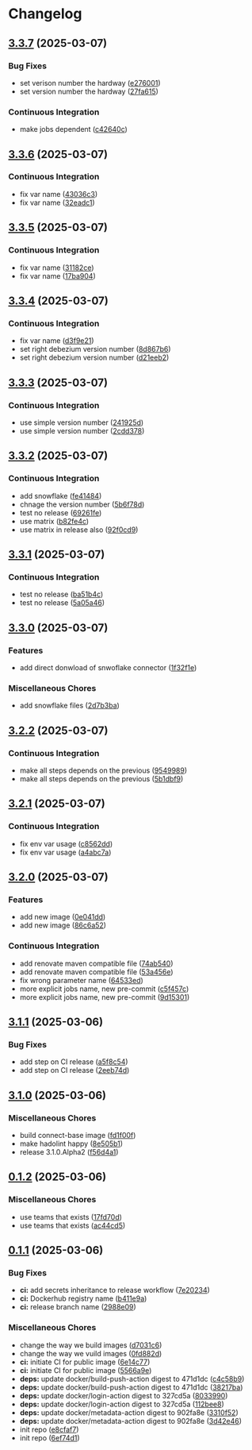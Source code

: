 # Changelog

## [3.3.7](https://github.com/ZeroGachis/debezium-alpine/compare/v3.3.6...v3.3.7) (2025-03-07)


### Bug Fixes

* set verison number the hardway ([e276001](https://github.com/ZeroGachis/debezium-alpine/commit/e2760018f934d4474c943ac7ee7171d0b1692671))
* set version number the hardway ([27fa615](https://github.com/ZeroGachis/debezium-alpine/commit/27fa615f74f78a2af1b9136b9f85df380ecf6f1f))


### Continuous Integration

* make jobs dependent ([c42640c](https://github.com/ZeroGachis/debezium-alpine/commit/c42640c59d0bc75a1034f5f924c5f53376b16c92))

## [3.3.6](https://github.com/ZeroGachis/debezium-alpine/compare/v3.3.5...v3.3.6) (2025-03-07)


### Continuous Integration

* fix var name ([43036c3](https://github.com/ZeroGachis/debezium-alpine/commit/43036c3e9a26a514cadb0f8e4ad1e49cd84922d4))
* fix var name ([32eadc1](https://github.com/ZeroGachis/debezium-alpine/commit/32eadc1ad2a425b859976b81519378a25d076bfc))

## [3.3.5](https://github.com/ZeroGachis/debezium-alpine/compare/v3.3.4...v3.3.5) (2025-03-07)


### Continuous Integration

* fix var name ([31182ce](https://github.com/ZeroGachis/debezium-alpine/commit/31182cee4d45a7f2ade13242345fc59cefc25fab))
* fix var name ([17ba904](https://github.com/ZeroGachis/debezium-alpine/commit/17ba9044b467abe826747f067a1d829778364190))

## [3.3.4](https://github.com/ZeroGachis/debezium-alpine/compare/v3.3.3...v3.3.4) (2025-03-07)


### Continuous Integration

* fix var name ([d3f9e21](https://github.com/ZeroGachis/debezium-alpine/commit/d3f9e215f568f727ecc3a1c24eda2ec52012c1ff))
* set right debezium version number ([8d867b6](https://github.com/ZeroGachis/debezium-alpine/commit/8d867b6118bcb44ad3ec87ce2d88cee32f4ae8f9))
* set right debezium version number ([d21eeb2](https://github.com/ZeroGachis/debezium-alpine/commit/d21eeb299e555777fbfb8d9ce11172a5ed04a90a))

## [3.3.3](https://github.com/ZeroGachis/debezium-alpine/compare/v3.3.2...v3.3.3) (2025-03-07)


### Continuous Integration

* use simple version number ([241925d](https://github.com/ZeroGachis/debezium-alpine/commit/241925de655126683269bade9fecfa53a50f04e5))
* use simple version number ([2cdd378](https://github.com/ZeroGachis/debezium-alpine/commit/2cdd378815707977ecf5e492d8900c126120336a))

## [3.3.2](https://github.com/ZeroGachis/debezium-alpine/compare/v3.3.1...v3.3.2) (2025-03-07)


### Continuous Integration

* add snowflake ([fe41484](https://github.com/ZeroGachis/debezium-alpine/commit/fe41484d0a54a09288bc887e110d67647ee4ff51))
* chnage the version number ([5b6f78d](https://github.com/ZeroGachis/debezium-alpine/commit/5b6f78dea6de43c9f26611411eb8cf72a60b5cd8))
* test no release ([69261fe](https://github.com/ZeroGachis/debezium-alpine/commit/69261fe22bdbba2ae8f76772fe6dd05c989fa465))
* use matrix ([b82fe4c](https://github.com/ZeroGachis/debezium-alpine/commit/b82fe4ca1a0d5412a11189745bde7d99cb68c164))
* use matrix in release also ([92f0cd9](https://github.com/ZeroGachis/debezium-alpine/commit/92f0cd953c2ebfed032d2fef8119f951af7de7ba))

## [3.3.1](https://github.com/ZeroGachis/debezium-alpine/compare/v3.3.0...v3.3.1) (2025-03-07)


### Continuous Integration

* test no release ([ba51b4c](https://github.com/ZeroGachis/debezium-alpine/commit/ba51b4ce8b90f10a89358a88823f98fdc6faca82))
* test no release ([5a05a46](https://github.com/ZeroGachis/debezium-alpine/commit/5a05a46c9f8cb84045947df2502fc1f18ff9db50))

## [3.3.0](https://github.com/ZeroGachis/debezium-alpine/compare/v3.2.2...v3.3.0) (2025-03-07)


### Features

* add direct donwload of snwoflake connector ([1f32f1e](https://github.com/ZeroGachis/debezium-alpine/commit/1f32f1e32b583556eb31135b5e8cf92fd1973b28))


### Miscellaneous Chores

* add snowflake files ([2d7b3ba](https://github.com/ZeroGachis/debezium-alpine/commit/2d7b3ba8756c57e4e4a1523249361541ec345a7a))

## [3.2.2](https://github.com/ZeroGachis/debezium-alpine/compare/v3.2.1...v3.2.2) (2025-03-07)


### Continuous Integration

* make all steps depends on the previous ([9549989](https://github.com/ZeroGachis/debezium-alpine/commit/954998964da2cf5c48f87e5833d2e64b22b45d3e))
* make all steps depends on the previous ([5b1dbf9](https://github.com/ZeroGachis/debezium-alpine/commit/5b1dbf9f8e07c7a0b4c23c9532d5297cd73c641e))

## [3.2.1](https://github.com/ZeroGachis/debezium-alpine/compare/v3.2.0...v3.2.1) (2025-03-07)


### Continuous Integration

* fix env var usage ([c8562dd](https://github.com/ZeroGachis/debezium-alpine/commit/c8562ddb5743c2e282d1a42ca2c77a4da6705664))
* fix env var usage ([a4abc7a](https://github.com/ZeroGachis/debezium-alpine/commit/a4abc7af961dce74a0bae6a81055b29ec76cea3a))

## [3.2.0](https://github.com/ZeroGachis/debezium-alpine/compare/v3.1.1...v3.2.0) (2025-03-07)


### Features

* add new image ([0e041dd](https://github.com/ZeroGachis/debezium-alpine/commit/0e041ddea520dfafe338705d93f93ddb6d30b415))
* add new image ([86c6a52](https://github.com/ZeroGachis/debezium-alpine/commit/86c6a52a84c4344f9912a580deb3bf2007e2dfed))


### Continuous Integration

* add renovate maven compatible file ([74ab540](https://github.com/ZeroGachis/debezium-alpine/commit/74ab54079e6b1c075ac17cf38bb18000f69bde1e))
* add renovate maven compatible file ([53a456e](https://github.com/ZeroGachis/debezium-alpine/commit/53a456e1ae6edfe72c6e32a1df04a1fa519a604c))
* fix wrong parameter name ([64533ed](https://github.com/ZeroGachis/debezium-alpine/commit/64533ed8ca07e938908ea69c306f4bb7cd8cfe9e))
* more explicit jobs name, new pre-commit ([c5f457c](https://github.com/ZeroGachis/debezium-alpine/commit/c5f457c46f1fee8e1e18321a797c479d4497a306))
* more explicit jobs name, new pre-commit ([9d15301](https://github.com/ZeroGachis/debezium-alpine/commit/9d15301ce4ea420d3a167a0b5a3bd7fe7997de99))

## [3.1.1](https://github.com/ZeroGachis/debezium-alpine/compare/v3.1.0...v3.1.1) (2025-03-06)


### Bug Fixes

* add step on CI release ([a5f8c54](https://github.com/ZeroGachis/debezium-alpine/commit/a5f8c543cdab89fe13166fa057ff3be3d1d855c3))
* add step on CI release ([2eeb74d](https://github.com/ZeroGachis/debezium-alpine/commit/2eeb74dff3480d60b749d2fda81afdb51ea5c5a0))

## [3.1.0](https://github.com/ZeroGachis/debezium-alpine/compare/v0.1.2...v3.1.0) (2025-03-06)


### Miscellaneous Chores

* build connect-base image ([fd1f00f](https://github.com/ZeroGachis/debezium-alpine/commit/fd1f00fa81fc1d4d5476a39dbdb9ecb6982bfbb2))
* make hadolint happy ([8e505b1](https://github.com/ZeroGachis/debezium-alpine/commit/8e505b12c34ff7b39a48133991f48a80bdd8187d))
* release 3.1.0.Alpha2 ([f56d4a1](https://github.com/ZeroGachis/debezium-alpine/commit/f56d4a1673b28648e248a09f2e436577d5dccf4f))

## [0.1.2](https://github.com/ZeroGachis/debezium-alpine/compare/v0.1.1...v0.1.2) (2025-03-06)


### Miscellaneous Chores

* use teams that exists ([17fd70d](https://github.com/ZeroGachis/debezium-alpine/commit/17fd70d0f224f3039653858a25718d28b39209da))
* use teams that exists ([ac44cd5](https://github.com/ZeroGachis/debezium-alpine/commit/ac44cd5e6d29e2299d15ced3dfba470663233baa))

## [0.1.1](https://github.com/ZeroGachis/debezium-alpine/compare/v0.1.0...v0.1.1) (2025-03-06)


### Bug Fixes

* **ci:** add secrets inheritance to release workflow ([7e20234](https://github.com/ZeroGachis/debezium-alpine/commit/7e20234d6f37844f28794c78eddddeb32223af86))
* **ci:** Dockerhub registry name ([b411e9a](https://github.com/ZeroGachis/debezium-alpine/commit/b411e9a00df0bfefc9511e4716f667d26d7aca25))
* **ci:** release branch name ([2988e09](https://github.com/ZeroGachis/debezium-alpine/commit/2988e098b8c8e8bb2278be0c68715b3b2692bcca))


### Miscellaneous Chores

* change the way we build images ([d7031c6](https://github.com/ZeroGachis/debezium-alpine/commit/d7031c666d631b63e10d056ba89d2a7e881bd483))
* change the way we vuild images ([0fd882d](https://github.com/ZeroGachis/debezium-alpine/commit/0fd882df589862afdb87c192c7c0f35a128c3aeb))
* **ci:** initiate CI for public image ([6e14c77](https://github.com/ZeroGachis/debezium-alpine/commit/6e14c7751751e37068cd444edff228a4a88d7b26))
* **ci:** initiate CI for public image ([5566a9e](https://github.com/ZeroGachis/debezium-alpine/commit/5566a9e73bb21576556fdc83a6a7598b92f3fb0a))
* **deps:** update docker/build-push-action digest to 471d1dc ([c4c58b9](https://github.com/ZeroGachis/debezium-alpine/commit/c4c58b9dfc16a43c75c50dde288d774f7cfad935))
* **deps:** update docker/build-push-action digest to 471d1dc ([38217ba](https://github.com/ZeroGachis/debezium-alpine/commit/38217baacf50163dce0f9a2b645f4bb1a3bd6d90))
* **deps:** update docker/login-action digest to 327cd5a ([8033990](https://github.com/ZeroGachis/debezium-alpine/commit/80339901bf6f13f45595d9afce44a30e11f558e3))
* **deps:** update docker/login-action digest to 327cd5a ([112bee8](https://github.com/ZeroGachis/debezium-alpine/commit/112bee8ad142f1d8e3362a808f1242be620db126))
* **deps:** update docker/metadata-action digest to 902fa8e ([3310f52](https://github.com/ZeroGachis/debezium-alpine/commit/3310f52b2e043044cc3ab10db0e2a74bd9e57bc3))
* **deps:** update docker/metadata-action digest to 902fa8e ([3d42e46](https://github.com/ZeroGachis/debezium-alpine/commit/3d42e462c08651e2897a0785365b16966280e6a7))
* init repo ([e8cfaf7](https://github.com/ZeroGachis/debezium-alpine/commit/e8cfaf72cdbd2b5bad648d86733bb2bd9733f06d))
* init repo ([6ef74d1](https://github.com/ZeroGachis/debezium-alpine/commit/6ef74d1e24ad0f21b7092306454a17ee67b14626))
